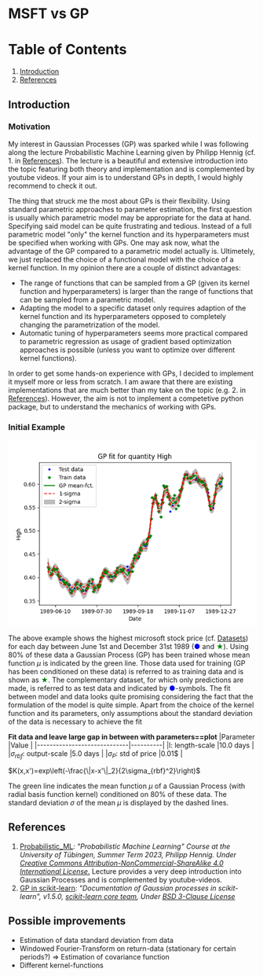 # MSFT vs GP
# Table of Contents

1. [Introduction](#introductionn)
2. [References](#references)

## Introduction

### Motivation

My interest in Gaussian Processes (GP) was sparked while I was following along the lecture Probabilistic Machine Learning given by Philipp Hennig (cf. 1. in [References](#references)). The lecture is a beautiful and extensive introduction into the topic featuring both theory and implementation and is complemented by youtube videos. If your aim is to understand GPs in depth, I would highly recommend to check it out. 

The thing that struck me the most about GPs is their flexibility. Using standard parametric approaches to parameter estimation, the first question is usually which parametric model may be appropriate  for the data at hand. Specifying said model can be quite frustrating and tedious. Instead of a full parametric model "only" the kernel function and its hyperparameters must be specified when working with GPs. One may ask now, what the advantage of the GP compared to a parametric model actually is. Ultimetely, we just replaced the choice of a functional model with the choice of a kernel function.  In my opinion there are a couple of distinct advantages:

* The range of functions that can be sampled from a GP (given its kernel function and hyperparameters) is larger than the range of functions that can be sampled from a parametric model. 
* Adapting the model to a specific dataset only requires adaption of the kernel function and its hyperparameters opposed to completely changing the parametrization of the model.
* Automatic tuning of hyperparameters seems more practical compared to parametric regression as usage of gradient based optimization approaches is possible (unless you want to optimize over different kernel functions).

In order to get some hands-on experience with GPs, I decided to implement it myself more or less from scratch. I am aware that there are existing implementations that are much better than my take on the topic (e.g. 2. in [References](#references)). However, the aim is not to implement a competetive python package, but to understand the mechanics of working with GPs. 



### Initial Example
<img src="resources/PriceHigh_19890601_19891231_HandTuned.png" alt="drawing" width="600"/>

The above example shows the highest microsoft stock price (cf. <a href="/DataSets/Docs/Datasets.md">Datasets</a>) for each day between June 1st and December 31st 1989 (<span style="color: blue;">&#9679;</span> and <span style="color: green;">&#9733;</span>). Using 80% of these data a Gaussian Process (GP) has been trained whose mean function $\mu$ is indicated by the green line.  Those data used for training (GP has been conditioned on these data) is referred to as training data and is shown as <span style="color: green;">&#9733;</span>. The complementary dataset, for which only predictions are made, is referred to as test data and indicated by <span style="color: blue;">&#9679;</span>-symbols. 
The fit between model and data looks quite promising considering the fact that the formulation of the model is quite simple. Apart from the choice of the kernel function and its parameters, only assumptions about the standard deviation of the data is necessary to achieve the fit

**Fit data and leave large gap in between with parameters==plot**
|Parameter                    |Value     |
|-----------------------------|----------|
|l: length-scale              |10.0 days |
|$\sigma_{rbf}$: output-scale |5.0  days |
|$\sigma_{P}$: std of price   |0.01$     |

$K(x,x')=exp\left(-\frac{\|x-x'\|_2}{2\sigma_{rbf}^2}\right)$


The green line indicates the mean function $\mu$ of a Gaussian Process (with radial basis function kernel) conditioned on 80% of these data. The standard deviation $\sigma$ of the mean $\mu$ is displayed by the dashed lines.


## References
1. [Probabilistic_ML](https://github.com/philipphennig/Probabilistic_ML)*: "Probabilistic Machine Learning" Course at the University of Tübingen, Summer Term 2023, Philipp Hennig. Under [Creative Commons Attribution-NonCommercial-ShareAlike 4.0 International License.](https://creativecommons.org/licenses/by-nc-sa/4.0/)* Lecture provides a very deep introduction into Gaussian Processes and is complemented by youtube-videos.
2. [GP in scikit-learn](https://scikit-learn.org/stable/modules/gaussian_process.html)*: "Documentation of Gaussian processes in scikit-learn", v1.5.0, [scikit-learn core team](https://scikit-learn.org/dev/about.html#authors), Under [BSD 3-Clause License](https://opensource.org/license/bsd-3-clause)*   

## Possible improvements
* Estimation of data standard deviation from data
* Windowed Fourier-Transform on return-data (stationary for certain periods?) => Estimation of covariance function
* Different kernel-functions 



